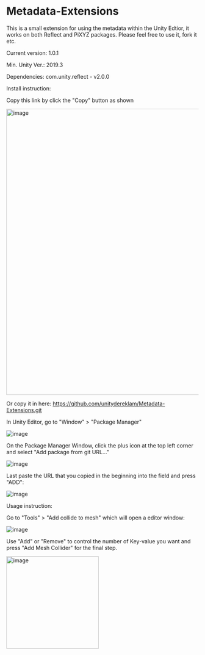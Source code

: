 # Metadata-Extensions

This is a small extension for using the metadata within the Unity Edtior, it works on both Reflect and PiXYZ packages. Please feel free to use it, fork it etc.

Current version: 1.0.1

Min. Unity Ver.: 2019.3

Dependencies: com.unity.reflect - v2.0.0

Install instruction:

Copy this link by click the "Copy" button as shown

<img width="750" alt="image" src="https://user-images.githubusercontent.com/89197200/155710899-1e0903f1-1c4c-4e54-b0f6-11137e50e163.png">

Or copy it in here: https://github.com/unitydereklam/Metadata-Extensions.git

In Unity Editor, go to "Window" > "Package Manager"

![image](https://user-images.githubusercontent.com/89197200/155711442-80521283-4a8f-401f-9a94-f27ed23392d4.png)

On the Package Manager Window, click the plus icon at the top left corner and select "Add package from git URL..."

![image](https://user-images.githubusercontent.com/89197200/155712059-1de25848-2078-49c5-a4b0-bedcc5c1f71f.png)

Last paste the URL that you copied in the beginning into the field and press "ADD":

![image](https://user-images.githubusercontent.com/89197200/155712461-c5378dc5-fff5-4ece-94c7-d53d3694386c.png)

Usage instruction:

Go to "Tools" > "Add collide to mesh" which will open a editor window:

![image](https://user-images.githubusercontent.com/89197200/155713489-269d84f8-caa9-4855-b74a-2ebfbd52f78e.png)

Use "Add" or "Remove" to control the number of Key-value you want and press "Add Mesh Collider" for the final step.

<img width="242" alt="image" src="https://user-images.githubusercontent.com/89197200/155713756-c1b76399-2931-427d-898c-5c53686631e2.png">
